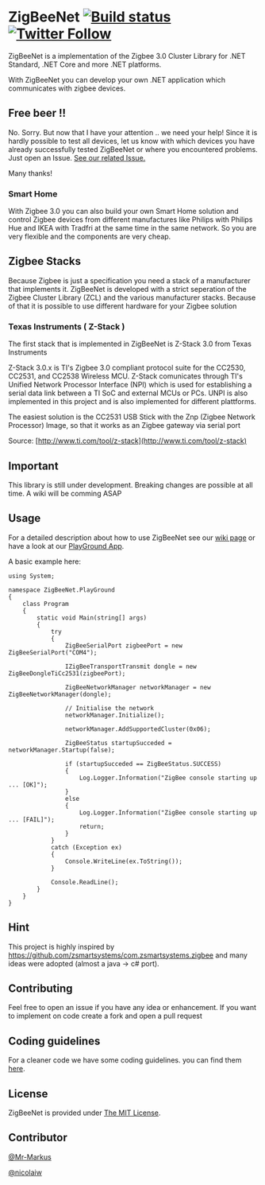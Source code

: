 # ZigBeeNet [![Build status](https://ci.appveyor.com/api/projects/status/o2x3lg7eo46jl2j5?svg=true)](https://ci.appveyor.com/project/Mr-Markus/zigbeenet-mlw5f) [![Twitter Follow](https://img.shields.io/twitter/follow/Zigbee_Net.svg?style=social)](https://twitter.com/Zigbee_Net) 

ZigBeeNet is a implementation of the Zigbee 3.0 Cluster Library for .NET Standard, .NET Core and more .NET platforms. 

With ZigBeeNet you can develop your own .NET application which communicates with zigbee devices.

## Free beer !!
No. Sorry. But now that I have your attention .. we need your help! Since it is hardly possible to test all devices, let us know with which devices you have already successfully tested ZigBeeNet or where you encountered problems. Just open an Issue.
[See our related Issue.](https://github.com/zigbeenet/ZigbeeNet/issues/47)

Many thanks!

### Smart Home
With Zigbee 3.0 you can also build your own Smart Home solution and control Zigbee devices from different manufactures like Philips with Philips Hue and IKEA with Tradfri at the same time in the same network. So you are very flexible and the components are very cheap.

## Zigbee Stacks
Because Zigbee is just a specification you need a stack of a manufacturer that implements it. ZigBeeNet is developed with a strict seperation of the Zigbee Cluster Library (ZCL) and the various manufacturer stacks. Because of that it is possible to use different hardware for your Zigbee solution 

### Texas Instruments ( Z-Stack )
The first stack that is implemented in ZigBeeNet is Z-Stack 3.0 from Texas Instruments

Z-Stack 3.0.x is TI's Zigbee 3.0 compliant protocol suite for the CC2530, CC2531, and CC2538 Wireless MCU.
Z-Stack comunicates through TI's Unified Network Processor Interface (NPI) which is used for establishing a serial data link between a TI SoC and external MCUs or PCs. UNPI is also implemented in this project and is also implemented for different plattforms.

The easiest solution is the CC2531 USB Stick with the Znp (Zigbee Network Processor) Image, so that it works as an Zigbee gateway via serial port

Source: [http://www.ti.com/tool/z-stack](http://www.ti.com/tool/z-stack)

## Important

This library is still under development. Breaking changes are possible at all time. A wiki will be comming ASAP

## Usage

For a detailed description about how to use ZigBeeNet see our [wiki page](https://github.com/Mr-Markus/ZigbeeNet/wiki) or
have a look at our [PlayGround App](https://github.com/zigbeenet/ZigbeeNet/blob/master/Samples/core2.2/ZigBeeNet.PlayGround/Program.cs).

A basic example here:

```
using System;

namespace ZigBeeNet.PlayGround
{
    class Program
    {
        static void Main(string[] args)
        {
            try
            {
                ZigBeeSerialPort zigbeePort = new ZigBeeSerialPort("COM4");

                IZigBeeTransportTransmit dongle = new ZigBeeDongleTiCc2531(zigbeePort);

                ZigBeeNetworkManager networkManager = new ZigBeeNetworkManager(dongle);

                // Initialise the network
                networkManager.Initialize();

                networkManager.AddSupportedCluster(0x06);

                ZigBeeStatus startupSucceded = networkManager.Startup(false);

                if (startupSucceded == ZigBeeStatus.SUCCESS)
                {
                    Log.Logger.Information("ZigBee console starting up ... [OK]");
                }
                else
                {
                    Log.Logger.Information("ZigBee console starting up ... [FAIL]");
                    return;
                }
            }
            catch (Exception ex)
            {
                Console.WriteLine(ex.ToString());
            }

            Console.ReadLine();
        }
    }
}
```
## Hint
This project is highly inspired by https://github.com/zsmartsystems/com.zsmartsystems.zigbee and many ideas were adopted (almost a java -> c# port).

## Contributing

Feel free to open an issue if you have any idea or enhancement. If you want to implement on code create a fork and open a pull request

## Coding guidelines

For a cleaner code we have some coding guidelines. you can find them [here](https://github.com/Mr-Markus/ZigbeeNet/blob/master/docs/coding-guidelines).

## License
ZigBeeNet is provided under [The MIT License](https://github.com/Mr-Markus/ZigBeeNet/blob/master/LICENSE).

## Contributor

 [@Mr-Markus](https://github.com/Mr-Markus)
 
 [@nicolaiw](https://github.com/nicolaiw)
